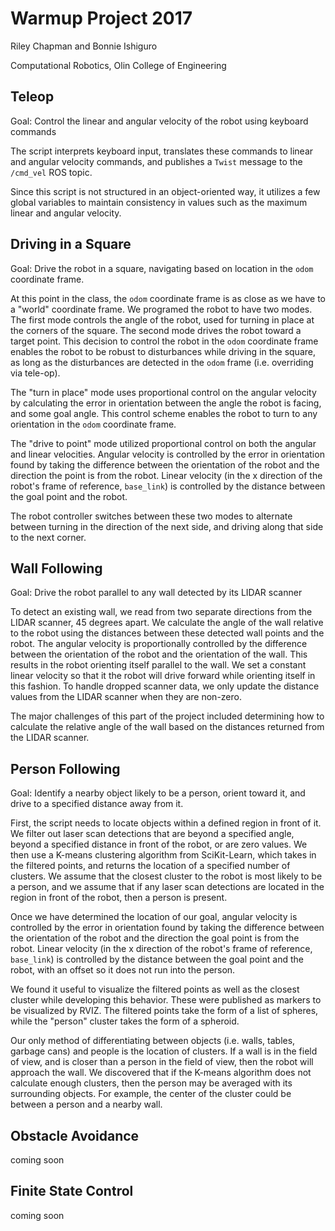 # Warmup Project 2017
Riley Chapman and Bonnie Ishiguro

Computational Robotics, Olin College of Engineering 

## Teleop
Goal: Control the linear and angular velocity of the robot using keyboard commands

The script interprets keyboard input, translates these commands to linear and angular velocity commands, and publishes a `Twist` message to the `/cmd_vel` ROS topic.

Since this script is not structured in an object-oriented way, it utilizes a few global variables to maintain consistency in values such as the maximum linear and angular velocity. 

## Driving in a Square
Goal: Drive the robot in a square, navigating based on location in the `odom` coordinate frame. 

At this point in the class, the `odom` coordinate frame is as close as we have to a "world" coordinate frame. We programed the robot to have two modes. The first mode controls the angle of the robot, used for turning in place at the corners of the square. The second mode drives the robot toward a target point. This decision to control the robot in the `odom` coordinate frame enables the robot to be robust to disturbances while driving in the square, as long as the disturbances are detected in the `odom` frame (i.e. overriding via tele-op).

The "turn in place" mode uses proportional control on the angular velocity by calculating the error in orientation between the angle the robot is facing, and some goal angle. This control scheme enables the robot to turn to any orientation in the `odom` coordinate frame. 

The "drive to point" mode utilized proportional control on both the angular and linear velocities. Angular velocity is controlled by the error in orientation found by taking the difference between the orientation of the robot and the direction the point is from the robot. Linear velocity (in the x direction of the robot's frame of reference, `base_link`) is controlled by the distance between the goal point and the robot. 

The robot controller switches between these two modes to alternate between turning in the direction of the next side, and driving along that side to the next corner. 


## Wall Following
Goal: Drive the robot parallel to any wall detected by its LIDAR scanner

To detect an existing wall, we read from two separate directions from the LIDAR scanner, 45 degrees apart.  We calculate the angle of the wall relative to the robot using the distances between these detected wall points and the robot.  The angular velocity is proportionally controlled by the difference between the orientation of the robot and the orientation of the wall.  This results in the robot orienting itself parallel to the wall.  We set a constant linear velocity so that it the robot will drive forward while orienting itself in this fashion.  To handle dropped scanner data, we only update the distance values from the LIDAR scanner when they are non-zero.

The major challenges of this part of the project included determining how to calculate the relative angle of the wall based on the distances returned from the LIDAR scanner.

## Person Following
Goal: Identify a nearby object likely to be a person, orient toward it, and drive to a specified distance away from it. 

First, the script needs to locate objects within a defined region in front of it. We filter out laser scan detections that are beyond a specified angle, beyond a specified distance in front of the robot, or are zero values. We then use a K-means clustering algorithm from SciKit-Learn, which takes in the filtered points, and returns the location of a specified number of clusters. We assume that the closest cluster to the robot is most likely to be a person, and we assume that if any laser scan detections are located in the region in front of the robot, then a person is present. 

Once we have determined the location of our goal, angular velocity is controlled by the error in orientation found by taking the difference between the orientation of the robot and the direction the goal point is from the robot. Linear velocity (in the x direction of the robot's frame of reference, `base_link`) is controlled by the distance between the goal point and the robot, with an offset so it does not run into the person. 

We found it useful to visualize the filtered points as well as the closest cluster while developing this behavior. These were published as markers to be visualized by RVIZ. The filtered points take the form of a list of spheres, while the "person" cluster takes the form of a spheroid. 

Our only method of differentiating between objects (i.e. walls, tables, garbage cans) and people is the location of clusters. If a wall is in the field of view, and is closer than a person in the field of view, then the robot will approach the wall. We discovered that if the K-means algorithm does not calculate enough clusters, then the person may be averaged with its surrounding objects. For example, the center of the cluster could be between a person and a nearby wall.   

## Obstacle Avoidance
coming soon

## Finite State Control
coming soon
